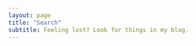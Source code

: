 ```yaml
---
layout: page
title: "Search"
subtitle: Feeling lost? Look for things in my blog.
---
```


<div id="search-box">
	<script>
    (function() {
      var cx = '005731337334033442343:js05jhw_yig';
      var gcse = document.createElement('script');
      gcse.type = 'text/javascript';
      gcse.async = true;
      gcse.src = 'https://cse.google.com/cse.js?cx=' + cx;
      var s = document.getElementsByTagName('script')[0];
      s.parentNode.insertBefore(gcse, s);
    })();
  </script>
  <gcse:search></gcse:search>
</div>